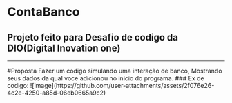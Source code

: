# ContaBanco
## Projeto feito para Desafio de codigo da DIO(Digital Inovation one)
<hr>
#Proposta
Fazer um codigo simulando uma interação de banco, Mostrando seus dados da qual voce adicionou no inicio do programa.
### Ex de codigo:
![image](https://github.com/user-attachments/assets/2f076e26-4c2e-4250-a85d-06eb0665a9c2)
